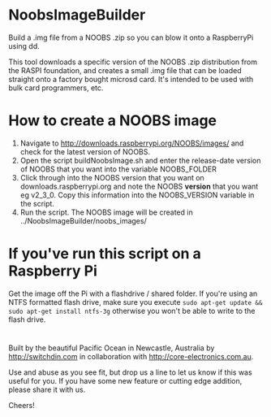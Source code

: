 # NoobsImageBuilder
Build a .img file from a NOOBS .zip so you can blow it onto a RaspberryPi using dd.

This tool downloads a specific version of the NOOBS .zip distribution from the RASPI foundation, and creates a small .img file that can be loaded straight onto a factory bought microsd card. It's intended to be used with bulk card programmers, etc.

# How to create a NOOBS image
1. Navigate to http://downloads.raspberrypi.org/NOOBS/images/ and check for the latest version of NOOBS.
2. Open the script buildNoobsImage.sh and enter the release-date version of NOOBS that you want into the variable NOOBS_FOLDER
3. Click through into the NOOBS version that you want on downloads.raspberrypi.org and note the NOOBS **version** that you want eg v2_3_0. Copy this information into the NOOBS_VERSION variable in the script.
4. Run the script. The NOOBS image will be created in ../NoobsImageBuilder/noobs_images/

# If you've run this script on a Raspberry Pi
Get the image off the Pi with a flashdrive / shared folder.
If you're using an NTFS formatted flash drive, make sure you execute `sudo apt-get update && sudo apt-get install ntfs-3g` otherwise you won't be able to write to the flash drive.

#
Built by the beautiful Pacific Ocean in Newcastle, Australia by http://switchdin.com in collaboration with http://core-electronics.com.au.

Use and abuse as you see fit, but drop us a line to let us know if this was useful for you. If you have some new feature or cutting edge addition, please share it with us.

Cheers!
